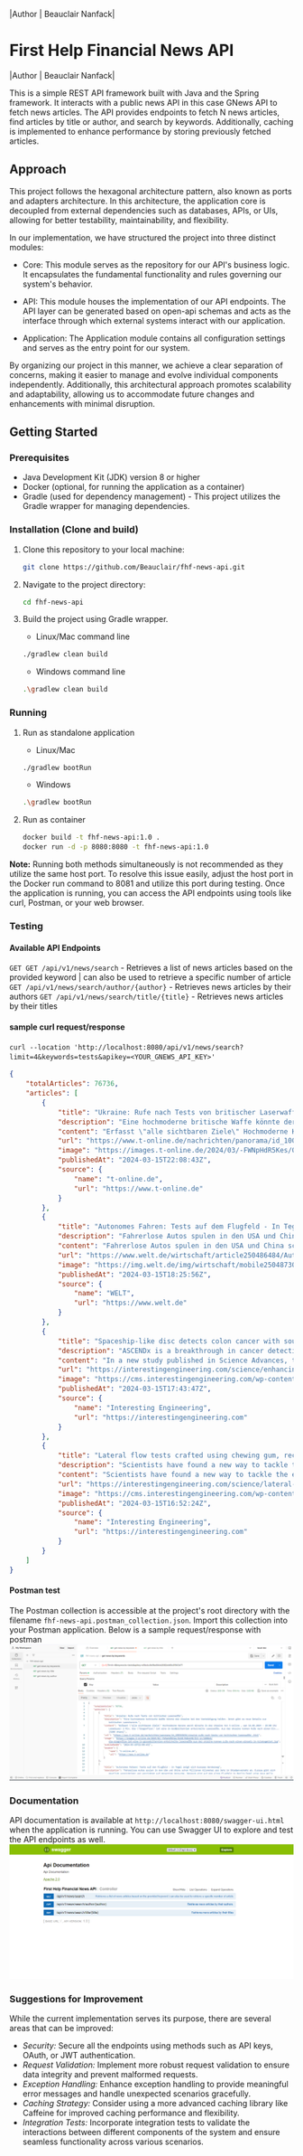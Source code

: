 |Author | Beauclair Nanfack|
# First Help Financial News API
|Author | Beauclair Nanfack|

This is a simple REST API framework built with Java and the Spring framework. It interacts with a public news API in this case GNews API to fetch news articles. 
The API provides endpoints to fetch N news articles, find articles by title or author, and search by keywords. 
Additionally, caching is implemented to enhance performance by storing previously fetched articles.


## Approach

This project follows the hexagonal architecture pattern, also known as ports and adapters architecture. 
In this architecture, the application core is decoupled from external dependencies such as databases, APIs, or UIs, allowing for better testability, maintainability, and flexibility. 

In our implementation, we have structured the project into three distinct modules:

* Core: This module serves as the repository for our API's business logic. It encapsulates the fundamental functionality and rules governing our system's behavior.

* API: This module houses the implementation of our API endpoints. The API layer can be generated based on open-api schemas and acts as the interface through which external systems interact with our application.

* Application: The Application module contains all configuration settings and serves as the entry point for our system. 

By organizing our project in this manner, we achieve a clear separation of concerns, making it easier to manage and evolve individual components independently. Additionally, this architectural approach promotes scalability and adaptability, allowing us to accommodate future changes and enhancements with minimal disruption.


## Getting Started

### Prerequisites

- Java Development Kit (JDK) version 8 or higher
- Docker (optional, for running the application as a container)
- Gradle (used for dependency management) - This project utilizes the Gradle wrapper for managing dependencies.

### Installation (Clone and build)

1. Clone this repository to your local machine:

   ```bash
   git clone https://github.com/Beauclair/fhf-news-api.git
   ```

2. Navigate to the project directory:

   ```bash
   cd fhf-news-api
   ```

3. Build the project using Gradle wrapper. 

   - Linux/Mac command line
   ```bash
   ./gradlew clean build
   ```
   
   - Windows command line
   ```bash
   .\gradlew clean build
   ```

### Running 

1. Run as standalone application 

   - Linux/Mac
   ```bash
   ./gradlew bootRun
   ```
   - Windows
   ```bash
   .\gradlew bootRun
   ```
2. Run as container

   ```bash
   docker build -t fhf-news-api:1.0 .
   docker run -d -p 8080:8080 -t fhf-news-api:1.0

**Note:** Running both methods simultaneously is not recommended as they utilize the same host port. To resolve this issue easily, adjust the host port in the Docker run command to 8081 and utilize this port during testing.
Once the application is running, you can access the API endpoints using tools like curl, Postman, or your web browser.

### Testing 

#### Available API Endpoints
`GET GET /api/v1/news/search` - Retrieves a list of news articles based on the provided keyword | can also be used to retrieve a specific number of article
`GET /api/v1/news/search/author/{author}` - Retrieves news articles by their authors
`GET /api/v1/news/search/title/{title}` - Retrieves news articles by their titles

#### sample curl request/response
``
curl --location 'http://localhost:8080/api/v1/news/search?limit=4&keywords=tests&apikey=<YOUR_GNEWS_API_KEY>'
``
```json
{
    "totalArticles": 76736,
    "articles": [
        {
            "title": "Ukraine: Rufe nach Tests von britischer Laserwaffe",
            "description": "Eine hochmoderne britische Waffe könnte der Ukraine bei der Verteidigung helfen. Jetzt gibt es neue Details zur britischen Laserkanone.",
            "content": "Erfasst \"alle sichtbaren Ziele\" Hochmoderne Kanone weckt Wünsche in der Ukraine Von t-online , wan 15.03.2024 - 23:08 Uhr Lesedauer: 2 Min. Die \"DragonFire\" ist eine in Großbritannien entwickelte Laserwaffe. Aus der Ukraine kommen Rufe nach einem Ein... [3200 chars]",
            "url": "https://www.t-online.de/nachrichten/panorama/id_100365626/ukraine-rufe-nach-tests-von-britischer-laserwaffe-.html",
            "image": "https://images.t-online.de/2024/03/-FWNpHdR5Kes/0x50:960x540/fit-in/1800x0/die-dragonfire-ist-eine-in-grossbritannien-entwickelte-laserwaffe-aus-der-ukraine-kommen-rufe-nach-einem-einsatz-im-kriebsgebiet.jpg",
            "publishedAt": "2024-03-15T22:08:43Z",
            "source": {
                "name": "t-online.de",
                "url": "https://www.t-online.de"
            }
        },
        {
            "title": "Autonomes Fahren: Tests auf dem Flugfeld - In Tegel zeigt sich Europas Sonderweg",
            "description": "Fahrerlose Autos spulen in den USA und China schon Millionen Kilometer pro Jahr im Straßenverkehr ab. Europa gibt sich deutlich vorsichtiger und verzichtet auf derartige Versuche. Dennoch wird auf dem alten Flugfeld in Berlin-Tegel eine neue Welle sichtbar.",
            "content": "Fahrerlose Autos spulen in den USA und China schon Millionen Kilometer pro Jahr im Straßenverkehr ab. Europa gibt sich deutlich vorsichtiger und verzichtet auf derartige Versuche. Dennoch wird auf dem alten Flugfeld in Berlin-Tegel eine neue Welle si... [6271 chars]",
            "url": "https://www.welt.de/wirtschaft/article250486484/Autonomes-Fahren-Tests-auf-dem-Flugfeld-In-Tegel-zeigt-sich-Europas-Sonderweg.html",
            "image": "https://img.welt.de/img/wirtschaft/mobile250487306/3781353097-ci16x9-w1200/Testfahrteug-Motors-AI.jpg",
            "publishedAt": "2024-03-15T18:25:56Z",
            "source": {
                "name": "WELT",
                "url": "https://www.welt.de"
            }
        },
        {
            "title": "Spaceship-like disc detects colon cancer with sound-driven droplet vibration",
            "description": "ASCENDx is a breakthrough in cancer detection. Discover the innovative spaceship-like disc that allows quick and precise tests for cancer.",
            "content": "In a new study published in Science Advances, the scientists introduced an innovative spaceship-like disc that allows acoustic separation and concentration of exosomes and nucleotide detection, or shortly ASCENDx.\nColorectal cancer starts in the colo... [687 chars]",
            "url": "https://interestingengineering.com/science/enhancing-colon-cancer-detection-with-sound-driven-droplet-vibration",
            "image": "https://cms.interestingengineering.com/wp-content/uploads/2024/03/blue-glowing-water-is-being-spun-around-by-nothing-but-sound-waves.jpg",
            "publishedAt": "2024-03-15T17:43:47Z",
            "source": {
                "name": "Interesting Engineering",
                "url": "https://interestingengineering.com"
            }
        },
        {
            "title": "Lateral flow tests crafted using chewing gum, recycled fridge parts",
            "description": "Scientists have found a new way to tackle the plastic waste associated with the manufacturing of lateral flow tests (LFTs).",
            "content": "Scientists have found a new way to tackle the environmental impact of lateral flow tests (LFTs).\nWith over four billion LFTs produced annually, the use of plastic in their manufacturing presents a significant environmental challenge.\nA team of resear... [259 chars]",
            "url": "https://interestingengineering.com/science/lateral-flow-tests-crafted-from-chewing-gum-recycled-fridge-parts",
            "image": "https://cms.interestingengineering.com/wp-content/uploads/2024/03/Prototype_lateral_flow_cassettes_Large_rdax_1013x675_80-2.jpg",
            "publishedAt": "2024-03-15T16:52:24Z",
            "source": {
                "name": "Interesting Engineering",
                "url": "https://interestingengineering.com"
            }
        }
    ]
}
```
#### Postman test
The Postman collection is accessible at the project's root directory with the filename `fhf-news-api.postman_collection.json`. Import this collection into your Postman application.
Below is a sample request/response with postman
![](postman.png)

### Documentation
API documentation is available at `http://localhost:8080/swagger-ui.html` when the application is running. You can use Swagger UI to explore and test the API endpoints as well.
![](swagger.png)

### Suggestions for Improvement
While the current implementation serves its purpose, there are several areas that can be improved:

- *Security:* Secure all the endpoints using methods such as API keys, OAuth, or JWT authentication.
- *Request Validation:* Implement more robust request validation to ensure data integrity and prevent malformed requests.
- *Exception Handling:* Enhance exception handling to provide meaningful error messages and handle unexpected scenarios gracefully.
- *Caching Strategy:* Consider using a more advanced caching library like Caffeine for improved caching performance and flexibility.
- *Integration Tests:* Incorporate integration tests to validate the interactions between different components of the system and ensure seamless functionality across various scenarios.